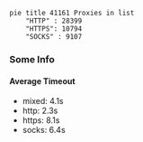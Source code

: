 
```mermaid
pie title 41161 Proxies in list
    "HTTP" : 28399
    "HTTPS": 10794
    "SOCKS" : 9107
```

### Some Info
#### Average Timeout

- mixed: 4.1s
- http: 2.3s
- https: 8.1s
- socks: 6.4s